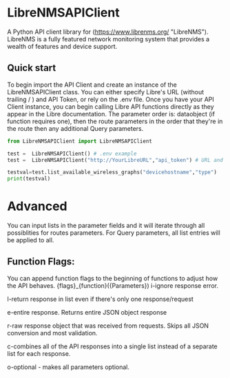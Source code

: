 # LibreNMSAPIClient
A Python API client library for (https://www.librenms.org/ "LibreNMS").  
LibreNMS is a fully featured network monitoring system that provides a wealth of features and device support.  

## Quick start
To begin import the API Client and create an instance of the LibreNMSAPIClient class. You can either specify Libre's URL (without trailing / ) and API Token, or rely on the .env file.
Once you have your API Client instance, you can begin calling Libre API functions directly as they appear in the Libre documentation. 
The parameter order is: dataobject (if function requires one), then the route parameters in the order that they're in the route then any additional Query parameters.

``` python
from LibreNMSAPIClient import LibreNMSAPIClient

test =  LibreNMSAPIClient() # .env example
test =  LibreNMSAPIClient("http://YourLibreURL","api_token") # URL and Token example

testval=test.list_available_wireless_graphs("devicehostname","type")
print(testval)
```

# Advanced
You can input lists in the parameter fields and it will iterate through all possiblities for routes parameters. 
For Query parameters, all list entries will be applied to all.


## Function Flags:  
You can append function flags to the beginning of functions to adjust how the API behaves. {flags}_{function}({Parameters})
i-ignore response error.

l-return response in list even if there's only one response/request

e-entire response. Returns entire JSON object response

r-raw response object that was received from requests. Skips all JSON conversion and most validation.

c-combines all of the API responses into a single list instead of a separate list for each response.

o-optional - makes all parameters optional.
